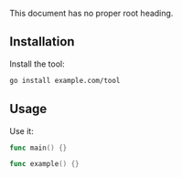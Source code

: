 This document has no proper root heading.

## Installation

Install the tool:

```bash
go install example.com/tool
```

## Usage

Use it:

```go
func main() {}
```

```go
func example() {}
```
